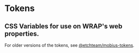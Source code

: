 # Tokens
## CSS Variables for use on WRAP's web properties.

For older versions of the tokens, see [@etchteam/mobius-tokens](https://npmjs.com/package/@etchteam/mobius-tokens).

